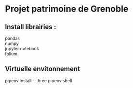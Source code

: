 # Projet patrimoine de Grenoble

## Install librairies :

pandas<br />
numpy<br />
jupyter notebook<br />
folium<br />

## Virtuelle envitonnement

pipenv install --three
pipenv shell
